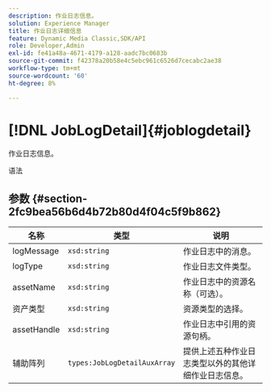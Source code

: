 ```yaml
---
description: 作业日志信息。
solution: Experience Manager
title: 作业日志详细信息
feature: Dynamic Media Classic,SDK/API
role: Developer,Admin
exl-id: fe41a48a-4671-4179-a128-aadc7bc0683b
source-git-commit: f42378a20b58e4c5ebc961c6526d7cecabc2ae38
workflow-type: tm+mt
source-wordcount: '60'
ht-degree: 8%

---
```


# [!DNL JobLogDetail]{#joblogdetail}

作业日志信息。

语法

## 参数 {#section-2fc9bea56b6d4b72b80d4f04c5f9b862}

| 名称 | 类型 | 说明 |
|---|---|---|
| logMessage | `xsd:string` | 作业日志中的消息。 |
| logType | `xsd:string` | 作业日志文件类型。 |
| assetName | `xsd:string` | 作业日志中的资源名称（可选）。 |
| 资产类型 | `xsd:string` | 资源类型的选择。 |
| assetHandle | `xsd:string` | 作业日志中引用的资源句柄。 |
| 辅助阵列 | `types:JobLogDetailAuxArray` | 提供上述五种作业日志类型以外的其他详细作业日志信息。 |
